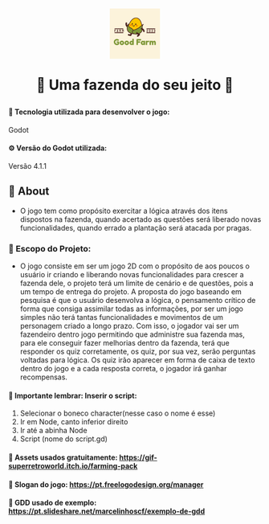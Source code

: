 <h1 align="center">
	<img src="./imgREADME/editar_goodfarm.png" width="100" />
	<p> 🐥 Uma fazenda do seu jeito 🐥 </p>
</h1>

#### 🔗 Tecnologia utilizada para desenvolver o jogo:
<p>Godot</p>

#### ⚙️ Versão do Godot utilizada:
Versão 4.1.1

## 📌 About
- O jogo tem como propósito exercitar a lógica através dos itens dispostos na fazenda, quando acertado as questões será liberado novas funcionalidades, quando errado a plantação será atacada por pragas. 

### 🍍 Escopo do Projeto: 
- O jogo consiste em ser um jogo 2D com o propósito de aos poucos o usuário ir criando e liberando novas funcionalidades para crescer a fazenda dele, o projeto terá um limite de cenário e de questões, pois a um  tempo de entrega do projeto. A proposta do jogo baseando em pesquisa é que o usuário desenvolva a lógica, o pensamento crítico de forma que consiga assimilar todas as informações, por ser um jogo simples não terá tantas funcionalidades e movimentos de um personagem criado a longo prazo. Com isso, o jogador vai ser um fazendeiro dentro jogo permitindo que administre sua fazenda mas, para ele conseguir fazer melhorias dentro da fazenda, terá que responder os quiz corretamente, os quiz, por sua vez, serão perguntas voltadas para lógica. Os quiz irão aparecer em forma de caixa de texto dentro do jogo e a cada resposta correta, o jogador irá ganhar recompensas.

#### 🌽 Importante lembrar: Inserir o script: 
1. Selecionar o boneco character(nesse caso o nome é esse)
2. Ir em Node, canto inferior direito
3. Ir até a abinha Node
4. Script (nome do script.gd)

#### 🥕 Assets usados gratuitamente: https://gif-superretroworld.itch.io/farming-pack

#### 🧅 Slogan do jogo: https://pt.freelogodesign.org/manager


#### 🥬 GDD usado de exemplo: https://pt.slideshare.net/marcelinhoscf/exemplo-de-gdd

